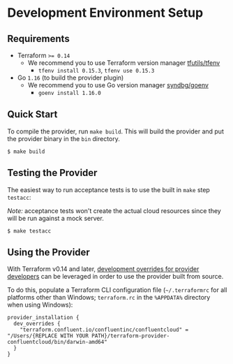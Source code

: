 # Development Environment Setup

## Requirements

- Terraform `>= 0.14`
   * We recommend you to use Terraform version manager [tfutils/tfenv](https://github.com/tfutils/tfenv)
      * `tfenv install 0.15.3`, `tfenv use 0.15.3`
- Go `1.16` (to build the provider plugin)
   * We recommend you to use Go version manager [syndbg/goenv](https://github.com/syndbg/goenv/blob/master/INSTALL.md)
      * `goenv install 1.16.0`

## Quick Start

To compile the provider, run `make build`. This will build the provider and put the provider binary in the `bin` directory.

```shell
$ make build
```

## Testing the Provider

The easiest way to run acceptance tests is to use the built in `make` step `testacc`:

*Note:* acceptance tests won't create the actual cloud resources since they will be run against a mock server.

```shell
$ make testacc
```

## Using the Provider

With Terraform v0.14 and later, [development overrides for provider developers](https://www.terraform.io/docs/cli/config/config-file.html#development-overrides-for-provider-developers) can be leveraged in order to use the provider built from source.

To do this, populate a Terraform CLI configuration file (`~/.terraformrc` for all platforms other than Windows; `terraform.rc` in the `%APPDATA%` directory when using Windows):

```hcl
provider_installation {
  dev_overrides {
    "terraform.confluent.io/confluentinc/confluentcloud" = "/Users/{REPLACE WITH YOUR PATH}/terraform-provider-confluentcloud/bin/darwin-amd64"
  }
}
```

